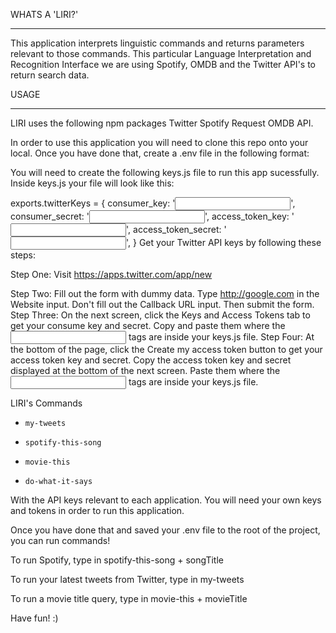 WHATS A 'LIRI?'
______________________________________________________________________________________

This application interprets linguistic commands and returns parameters relevant to those commands. This particular Language Interpretation and Recognition Interface we are using Spotify, OMDB and the Twitter API's to return search data.

USAGE
______________________________________________________________________________________


LIRI uses the following npm packages
Twitter
Spotify
Request
OMDB API.


In order to use this application you will need to clone this repo onto your local. Once you have done that, create a .env file in the following format: 

You will need to create the following keys.js file to run this app sucessfully. Inside keys.js your file will look like this:

exports.twitterKeys = {
  consumer_key: '<input here>',
  consumer_secret: '<input here>',
  access_token_key: '<input here>',
  access_token_secret: '<input here>',
}
Get your Twitter API keys by following these steps:

Step One: Visit https://apps.twitter.com/app/new

Step Two: Fill out the form with dummy data. Type http://google.com in the Website input. Don't fill out the Callback URL input. Then submit the form.
Step Three: On the next screen, click the Keys and Access Tokens tab to get your consume key and secret.
Copy and paste them where the <input here> tags are inside your keys.js file.
Step Four: At the bottom of the page, click the Create my access token button to get your access token key and secret.
Copy the access token key and secret displayed at the bottom of the next screen. Paste them where the <input here> tags are inside your keys.js file.

LIRI's Commands

* `my-tweets`

* `spotify-this-song`

* `movie-this`

* `do-what-it-says`

With the API keys relevant to each application. You will need your own keys and tokens in order to run this application. 

Once you have done that and saved your .env file to the root of the project, you can run commands! 

To run Spotify, type in spotify-this-song + songTitle 

To run your latest tweets from Twitter, type in my-tweets

To run a movie title query, type in movie-this + movieTitle

Have fun! :) 

